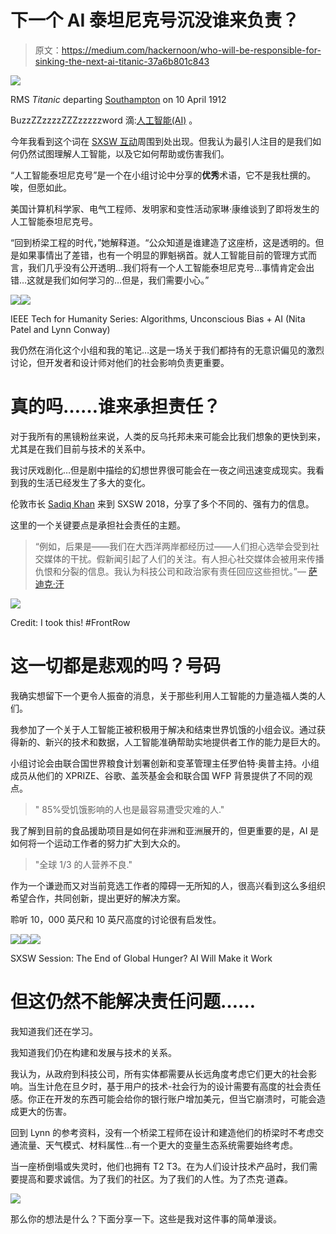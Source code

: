 # 下一个 AI 泰坦尼克号沉没谁来负责？

> 原文：<https://medium.com/hackernoon/who-will-be-responsible-for-sinking-the-next-ai-titanic-37a6b801c843>

![](img/0cf164d1683a1b57d1efc8ea3dd659f0.png)

RMS *Titanic* departing [Southampton](https://en.wikipedia.org/wiki/Southampton) on 10 April 1912

BuzzZZzzzzZZZzzzzzword 滴:[人工智能(AI)](https://en.wikipedia.org/wiki/Artificial_intelligence) 。

今年我看到这个词在 [SXSW 互动](https://www.sxsw.com/festivals/interactive/)周围到处出现。但我认为最引人注目的是我们如何仍然试图理解人工智能，以及它如何帮助或伤害我们。

“人工智能泰坦尼克号”是一个在小组讨论中分享的**优秀**术语，它不是我杜撰的。唉，但愿如此。

美国计算机科学家、电气工程师、发明家和变性活动家琳·康维谈到了即将发生的人工智能泰坦尼克号。

“回到桥梁工程的时代，”她解释道。“公众知道是谁建造了这座桥，这是透明的。但是如果事情出了差错，也有一个明显的罪魁祸首。就人工智能目前的管理方式而言，我们几乎没有公开透明...我们将有一个人工智能泰坦尼克号…事情肯定会出错…这就是我们如何学习的…但是，我们需要小心。”

![](img/82ad5f334933dc367f8adea85785e330.png)![](img/b6d4f9e57afedc677d2163301c47b90b.png)

IEEE Tech for Humanity Series: Algorithms, Unconscious Bias + AI (Nita Patel and Lynn Conway)

我仍然在消化这个小组和我的笔记…这是一场关于我们都持有的无意识偏见的激烈讨论，但开发者和设计师对他们的社会影响负责更重要。

# 真的吗……谁来承担责任？

对于我所有的黑镜粉丝来说，人类的反乌托邦未来可能会比我们想象的更快到来，尤其是在我们目前与技术的关系中。

我讨厌戏剧化…但是剧中描绘的幻想世界很可能会在一夜之间迅速变成现实。我看到我的生活已经发生了多大的变化。

伦敦市长 [Sadiq Khan](https://en.wikipedia.org/wiki/Sadiq_Khan) 来到 SXSW 2018，分享了多个不同的、强有力的信息。

这里的一个关键要点是承担社会责任的主题。

> “例如，后果是——我们在大西洋两岸都经历过——人们担心选举会受到社交媒体的干扰。假新闻引起了人们的关注。有人担心社交媒体会被用来传播仇恨和分裂的信息。我认为科技公司和政治家有责任回应这些担忧。”— [萨迪克·汗](https://en.wikipedia.org/wiki/Sadiq_Khan)

![](img/d4c24315b2f8187b3ab89f00084c608d.png)

Credit: I took this! #FrontRow

# 这一切都是悲观的吗？号码

我确实想留下一个更令人振奋的消息，关于那些利用人工智能的力量造福人类的人们。

我参加了一个关于人工智能正被积极用于解决和结束世界饥饿的小组会议。通过获得新的、新兴的技术和数据，人工智能准确帮助实地提供者工作的能力是巨大的。

小组讨论会由联合国世界粮食计划署创新和变革管理主任罗伯特·奥普主持。小组成员从他们的 XPRIZE、谷歌、盖茨基金会和联合国 WFP 背景提供了不同的观点。

> " 85%受饥饿影响的人也是最容易遭受灾难的人."

我了解到目前的食品援助项目是如何在非洲和亚洲展开的，但更重要的是，AI 是如何将一个运动工作者的努力扩大到大众的。

> "全球 1/3 的人营养不良."

作为一个谦逊而又对当前竞选工作者的障碍一无所知的人，很高兴看到这么多组织希望合作，共同创新，提出更好的解决方案。

聆听 10，000 英尺和 10 英尺高度的讨论很有启发性。

![](img/31b24a578095811ad4ca61eaa0a21dc2.png)![](img/fd8385c49c9a527b3a9ff6f80bd6c66a.png)![](img/18938f968b9a5ff044b06b8f0a3e8a6f.png)

SXSW Session: The End of Global Hunger? AI Will Make it Work

# **但这仍然不能解决责任问题……**

我知道我们还在学习。

我知道我们仍在构建和发展与技术的关系。

我认为，从政府到科技公司，所有实体都需要从长远角度考虑它们更大的社会影响。当生计危在旦夕时，基于用户的技术-社会行为的设计需要有高度的社会责任感。你正在开发的东西可能会给你的银行账户增加美元，但当它崩溃时，可能会造成更大的伤害。

回到 Lynn 的参考资料，没有一个桥梁工程师在设计和建造他们的桥梁时不考虑交通流量、天气模式、材料属性…有一个更大的变量生态系统需要始终考虑。

当一座桥倒塌或失灵时，他们也拥有 T2 T3。在为人们设计技术产品时，我们需要提高和要求诚信。为了我们的社区。为了我们的人性。为了杰克·道森。

![](img/54de5d02f8794d09eea7b4fd8b2efac9.png)

那么你的想法是什么？下面分享一下。这些是我对这件事的简单漫谈。